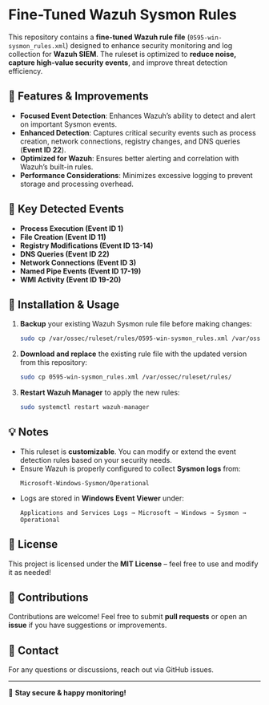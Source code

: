 
# Fine-Tuned Wazuh Sysmon Rules

This repository contains a **fine-tuned Wazuh rule file** (`0595-win-sysmon_rules.xml`) designed to enhance security monitoring and log collection for **Wazuh SIEM**. The ruleset is optimized to **reduce noise, capture high-value security events**, and improve threat detection efficiency.

## 🔹 Features & Improvements
- **Focused Event Detection**: Enhances Wazuh’s ability to detect and alert on important Sysmon events.
- **Enhanced Detection**: Captures critical security events such as process creation, network connections, registry changes, and DNS queries (**Event ID 22**).
- **Optimized for Wazuh**: Ensures better alerting and correlation with Wazuh’s built-in rules.
- **Performance Considerations**: Minimizes excessive logging to prevent storage and processing overhead.

## 📌 Key Detected Events
- **Process Execution (Event ID 1)**
- **File Creation (Event ID 11)**
- **Registry Modifications (Event ID 13-14)**
- **DNS Queries (Event ID 22)**
- **Network Connections (Event ID 3)**
- **Named Pipe Events (Event ID 17-19)**
- **WMI Activity (Event ID 19-20)**

## 📖 Installation & Usage
1. **Backup** your existing Wazuh Sysmon rule file before making changes:
   ```bash
   sudo cp /var/ossec/ruleset/rules/0595-win-sysmon_rules.xml /var/ossec/ruleset/rules/0595-win-sysmon_rules.xml.bak
   ```
2. **Download and replace** the existing rule file with the updated version from this repository:
   ```bash
   sudo cp 0595-win-sysmon_rules.xml /var/ossec/ruleset/rules/
   ```
3. **Restart Wazuh Manager** to apply the new rules:
   ```bash
   sudo systemctl restart wazuh-manager
   ```

## 💡 Notes
- This ruleset is **customizable**. You can modify or extend the event detection rules based on your security needs.
- Ensure Wazuh is properly configured to collect **Sysmon logs** from:
  ```
  Microsoft-Windows-Sysmon/Operational
  ```
- Logs are stored in **Windows Event Viewer** under:
  ```
  Applications and Services Logs → Microsoft → Windows → Sysmon → Operational
  ```

## 📜 License
This project is licensed under the **MIT License** – feel free to use and modify it as needed!

## 🤝 Contributions
Contributions are welcome! Feel free to submit **pull requests** or open an **issue** if you have suggestions or improvements.

## 📧 Contact
For any questions or discussions, reach out via GitHub issues.

---
🚀 **Stay secure & happy monitoring!**
